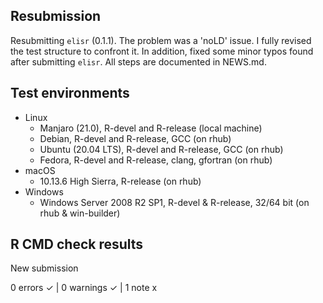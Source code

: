 ## Resubmission 

Resubmitting `elisr` (0.1.1). The problem was a 'noLD' issue. I fully revised
the test structure to confront it. In addition, fixed some minor typos found
after submitting `elisr`. All steps are documented in NEWS.md.

## Test environments

- Linux
  - Manjaro (21.0), R-devel and R-release (local machine)
  - Debian, R-devel and R-release, GCC (on rhub)
  - Ubuntu (20.04 LTS), R-devel and R-release, GCC (on rhub)
  - Fedora, R-devel and R-release, clang, gfortran (on rhub)
- macOS 
  - 10.13.6 High Sierra, R-release (on rhub)
- Windows 
  - Windows Server 2008 R2 SP1, R-devel & R-release, 32/64 bit (on rhub &
  win-builder)

## R CMD check results

New submission

0 errors ✓ | 0 warnings ✓ | 1 note x
